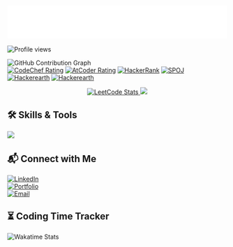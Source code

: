 <p align="center">
  <img src="https://raw.githubusercontent.com/pritamundhe/pritamundhe/main/name.svg" alt="Pritam M." />
</p>

<!-- Komarev profile views -->
![Profile views](https://komarev.com/ghpvc/?username=pritamundhe&label=Profile%20Views&color=0e75b6&style=flat)


![GitHub Contribution Graph](https://github-readme-activity-graph.vercel.app/graph?username=pritamundhe&theme=tokyo-night)  
[![CodeChef Rating](https://img.shields.io/badge/CodeChef-pritamundhe-orange)](https://www.codechef.com/users/pritamundhe)
[![AtCoder Rating](https://img.shields.io/badge/AtCoder-pritamundhe-6f42c1)](https://atcoder.jp/users/pritamundhe)
[![HackerRank](https://img.shields.io/badge/HackerRank-pritamundhe-2ea44f)](https://www.hackerrank.com/pritamundhe)
[![SPOJ](https://img.shields.io/badge/SPOJ-pritamundhe-0078d7)](https://www.spoj.com/users/pritamundhe)
[![Hackerearth](https://img.shields.io/badge/HackerEarth-pritamundhe-323232)](https://www.hackerearth.com/@pritamundhe)
[![Hackerearth](https://img.shields.io/badge/Leetcode-pritamundhe-blue)](https://www.leetcode.com/@pritamundhe)


<p align="center">
  <a href="https://leetcode.com/pritamundhe" target="_blank" rel="noopener noreferrer">
    <img src="https://leetcode-stats.vercel.app/api?username=pritamundhe&theme=dark&width=390" alt="LeetCode Stats" />
  </a>
  <img src="https://github-readme-stats.vercel.app/api?username=pritamundhe&show_icons=true&theme=dark&width=400">
</p>





## 🛠️ Skills & Tools  
<p align="left">
  <img src="https://skillicons.dev/icons?i=cpp,python,js,react,reactnative,nodejs,express,mongodb,tailwind,git,linux" />
</p>


## 📬 Connect with Me  
[![LinkedIn](https://img.shields.io/badge/LinkedIn-PritamMundhe-blue?logo=linkedin)](https://linkedin.com/in/yourprofile)  
[![Portfolio](https://img.shields.io/badge/Portfolio-Website-orange)](https://yourportfolio.com)  
[![Email](https://img.shields.io/badge/Email-pritam@example.com-red?logo=gmail)](mailto:pritam@example.com)  


## ⏳ Coding Time Tracker  
![Wakatime Stats](https://github-readme-stats.vercel.app/api/wakatime?username=pritamundhe&theme=tokyonight)
